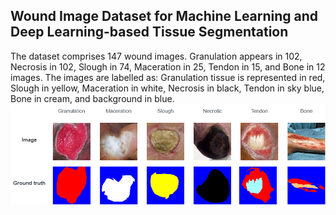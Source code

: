 ## Wound Image Dataset for Machine Learning and Deep Learning-based Tissue Segmentation

The dataset comprises 147 wound images. Granulation appears in 102, Necrosis in 102, Slough in 74, Maceration in 25, Tendon in 15, and Bone in 12 images.
The images are labelled as: Granulation tissue is represented in red, Slough in yellow, Maceration in white, Necrosis in black, Tendon in sky blue, Bone in cream, and background in blue.
![image](https://github.com/akabircs/WoundTissue/blob/main/sample.png)
